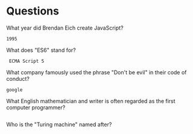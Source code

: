 # Questions

What year did Brendan Eich create JavaScript?

```
1995
```

What does "ES6" stand for?

```
 ECMA Script 5
```

What company famously used the phrase "Don't be evil" in their code of conduct?

```
google
```

What English mathematician and writer is often regarded as the first computer programmer?

```

```

Who is the "Turing machine" named after?

```

```
